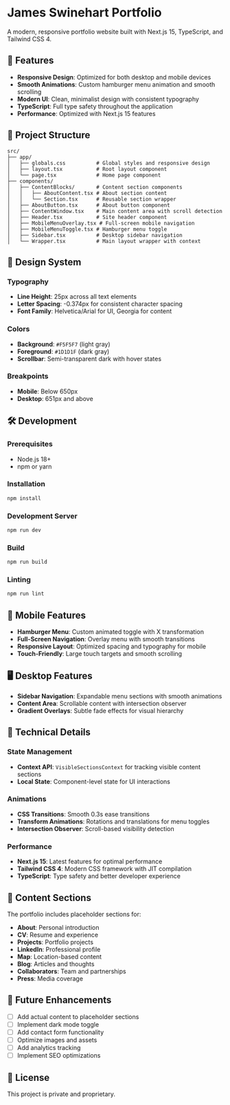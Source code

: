 # James Swinehart Portfolio

A modern, responsive portfolio website built with Next.js 15, TypeScript, and Tailwind CSS 4.

## 🚀 Features

- **Responsive Design**: Optimized for both desktop and mobile devices
- **Smooth Animations**: Custom hamburger menu animation and smooth scrolling
- **Modern UI**: Clean, minimalist design with consistent typography
- **TypeScript**: Full type safety throughout the application
- **Performance**: Optimized with Next.js 15 features

## 📁 Project Structure

```
src/
├── app/
│   ├── globals.css          # Global styles and responsive design
│   ├── layout.tsx           # Root layout component
│   └── page.tsx             # Home page component
├── components/
│   ├── ContentBlocks/       # Content section components
│   │   ├── AboutContent.tsx # About section content
│   │   └── Section.tsx      # Reusable section wrapper
│   ├── AboutButton.tsx      # About button component
│   ├── ContentWindow.tsx    # Main content area with scroll detection
│   ├── Header.tsx           # Site header component
│   ├── MobileMenuOverlay.tsx # Full-screen mobile navigation
│   ├── MobileMenuToggle.tsx # Hamburger menu toggle
│   ├── Sidebar.tsx          # Desktop sidebar navigation
│   └── Wrapper.tsx          # Main layout wrapper with context
```

## 🎨 Design System

### Typography
- **Line Height**: 25px across all text elements
- **Letter Spacing**: -0.374px for consistent character spacing
- **Font Family**: Helvetica/Arial for UI, Georgia for content

### Colors
- **Background**: `#F5F5F7` (light gray)
- **Foreground**: `#1D1D1F` (dark gray)
- **Scrollbar**: Semi-transparent dark with hover states

### Breakpoints
- **Mobile**: Below 650px
- **Desktop**: 651px and above

## 🛠️ Development

### Prerequisites
- Node.js 18+ 
- npm or yarn

### Installation
```bash
npm install
```

### Development Server
```bash
npm run dev
```

### Build
```bash
npm run build
```

### Linting
```bash
npm run lint
```

## 📱 Mobile Features

- **Hamburger Menu**: Custom animated toggle with X transformation
- **Full-Screen Navigation**: Overlay menu with smooth transitions
- **Responsive Layout**: Optimized spacing and typography for mobile
- **Touch-Friendly**: Large touch targets and smooth scrolling

## 🖥️ Desktop Features

- **Sidebar Navigation**: Expandable menu sections with smooth animations
- **Content Area**: Scrollable content with intersection observer
- **Gradient Overlays**: Subtle fade effects for visual hierarchy

## 🔧 Technical Details

### State Management
- **Context API**: `VisibleSectionsContext` for tracking visible content sections
- **Local State**: Component-level state for UI interactions

### Animations
- **CSS Transitions**: Smooth 0.3s ease transitions
- **Transform Animations**: Rotations and translations for menu toggles
- **Intersection Observer**: Scroll-based visibility detection

### Performance
- **Next.js 15**: Latest features for optimal performance
- **Tailwind CSS 4**: Modern CSS framework with JIT compilation
- **TypeScript**: Type safety and better developer experience

## 📝 Content Sections

The portfolio includes placeholder sections for:
- **About**: Personal introduction
- **CV**: Resume and experience
- **Projects**: Portfolio projects
- **LinkedIn**: Professional profile
- **Map**: Location-based content
- **Blog**: Articles and thoughts
- **Collaborators**: Team and partnerships
- **Press**: Media coverage

## 🎯 Future Enhancements

- [ ] Add actual content to placeholder sections
- [ ] Implement dark mode toggle
- [ ] Add contact form functionality
- [ ] Optimize images and assets
- [ ] Add analytics tracking
- [ ] Implement SEO optimizations

## 📄 License

This project is private and proprietary.
